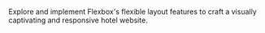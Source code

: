 Explore and implement Flexbox's flexible layout features to craft a visually captivating and responsive hotel website.
